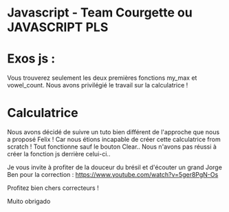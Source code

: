 # Javascript - Team Courgette ou JAVASCRIPT PLS

# Exos js :

Vous trouverez seulement les deux premières fonctions my_max et vowel_count. 
Nous avons privilégié le travail sur la calculatrice ! 

# Calculatrice

Nous avons décidé de suivre un tuto bien différent de l'approche que nous a proposé Felix ! 
Car nous étions incapable de créer cette calculatrice from scratch !
Tout fonctionne sauf le bouton Clear.. Nous n'avons pas réussi à créer la fonction js derrière celui-ci..

Je vous invite à profiter de la douceur du brésil et d'écouter un grand Jorge Ben pour la correction :
https://www.youtube.com/watch?v=5ger8PgN-Os

Profitez bien chers correcteurs !

Muito obrigado
